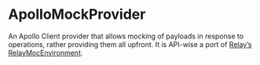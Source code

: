 # ApolloMockProvider

An Apollo Client provider that allows mocking of payloads in response to operations, rather providing them all upfront. It is API-wise a port of [Relay’s RelayMocEnvironment](https://relay.dev/docs/guides/testing-relay-components/#relaymockenvironment-api-overview).
